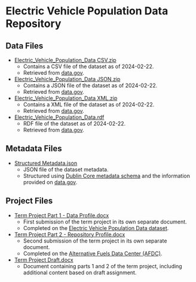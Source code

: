 # Electric Vehicle Population Data Repository

## Data Files
- [Electric_Vehicle_Population_Data CSV.zip](https://github.com/mjfisch3/Electric-Vehicle-Population-Data/blob/ee93f38618d2253ce19be0291ec9f4fb81305a3c/Electric_Vehicle_Population_Data%20CSV.zip)
    - Contains a CSV file of the dataset as of 2024-02-22. 
    - Retrieved from [data.gov](https://catalog.data.gov/dataset/electric-vehicle-population-data).
- [Electric_Vehicle_Population_Data JSON.zip](https://github.com/mjfisch3/Electric-Vehicle-Population-Data/blob/ee93f38618d2253ce19be0291ec9f4fb81305a3c/Electric_Vehicle_Population_Data%20JSON.zip)
    - Contains a JSON file of the dataset as of 2024-02-22.
    - Retrieved from [data.gov](https://catalog.data.gov/dataset/electric-vehicle-population-data).
- [Electric_Vehicle_Population_Data XML.zip](https://github.com/mjfisch3/Electric-Vehicle-Population-Data/blob/ee93f38618d2253ce19be0291ec9f4fb81305a3c/Electric_Vehicle_Population_Data%20XML.zip)
    - Contains a XML file of the dataset as of 2024-02-22.
    - Retrieved from [data.gov](https://catalog.data.gov/dataset/electric-vehicle-population-data).
- [Electric_Vehicle_Population_Data.rdf](https://github.com/mjfisch3/Electric-Vehicle-Population-Data/blob/ee93f38618d2253ce19be0291ec9f4fb81305a3c/Electric_Vehicle_Population_Data.rdf)
    - RDF file of the dataset as of 2024-02-22.
    - Retrieved from [data.gov](https://catalog.data.gov/dataset/electric-vehicle-population-data).
        
## Metadata Files
- [Structured Metadata.json](https://github.com/mjfisch3/Electric-Vehicle-Population-Data/blob/ee93f38618d2253ce19be0291ec9f4fb81305a3c/Structured%20Metadata.json)
    - JSON file of the dataset metadata. 
    - Structured using [Dublin Core metadata schema](https://www.dublincore.org/specifications/dublin-core/dcmi-terms/) and the information provided on [data.gov](https://catalog.data.gov/dataset/electric-vehicle-population-data).

## Project Files
- [Term Project Part 1 - Data Profile.docx](https://github.com/mjfisch3/Electric-Vehicle-Population-Data/blob/a2146a782e8c8299d432bad8d1cdd381266780df/Term%20Project%20Part%201%20-%20Data%20Profile.docx)
    - First submission of the term project in its own separate document. 
    - Completed on the [Electric Vehicle Population Data dataset](https://catalog.data.gov/dataset/electric-vehicle-population-data).
- [Term Project Part 2 - Repository Profile.docx](https://github.com/mjfisch3/Electric-Vehicle-Population-Data/blob/a2146a782e8c8299d432bad8d1cdd381266780df/Term%20Project%20Part%202%20-%20Repository%20Profile.docx)
    - Second submission of the term project in its own separate document. 
    - Completed on the [Alternative Fuels Data Center (AFDC)](https://afdc.energy.gov/).
- [Term Project Draft.docx](https://github.com/mjfisch3/Electric-Vehicle-Population-Data/blob/7d8e7c485a5a2724d9c75b64e962005fd3622c8b/Term%20Project%20Draft.docx)
    - Document containing parts 1 and 2 of the term project, including additional content based on draft assignment.

